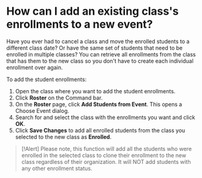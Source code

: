 # How can I add an existing class's enrollments to a new event?

Have you ever had to cancel a class and move the enrolled students to a different class date? Or have the same set of students that need to be enrolled in multiple classes? You can retrieve all enrollments from the class that has them to the new class so you don't have to create each individual enrollment over again.

To add the student enrollments:
1. Open the class where you want to add the student enrollments.
1. Click **Roster** on the Command bar. 
1. On the **Roster** page, click **Add Students from Event**. This opens a Choose Event dialog. 
1. Search for and select the class with the enrollments you want and click **OK**. 
1. Click **Save Changes** to add all enrolled students from the class you selected to the new class as **Enrolled**.

> [!Alert] Please note, this function will add all the students who were enrolled in the selected class to clone their enrollment to the new class regardless of their organization. It will NOT add students with any other enrollment status.
